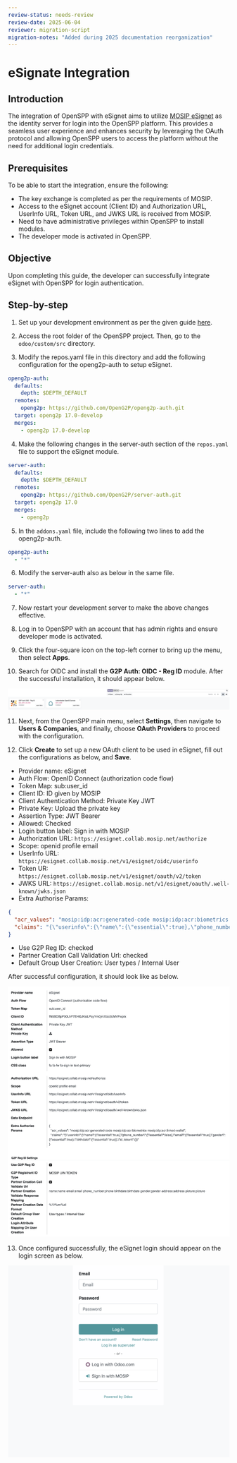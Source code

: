 ```yaml
---
review-status: needs-review
review-date: 2025-06-04
reviewer: migration-script
migration-notes: "Added during 2025 documentation reorganization"
---
```


# eSignate Integration

## Introduction

The integration of OpenSPP with eSignet aims to utilize [MOSIP eSignet](https://docs.mosip.io/1.2.0/integrations/e-signet) as the identity server for login into the OpenSPP platform. This provides a seamless user experience and enhances security by leveraging the OAuth protocol and allowing OpenSPP users to access the platform without the need for additional login credentials.

## Prerequisites

To be able to start the integration, ensure the following:

- The key exchange is completed as per the requirements of MOSIP.
- Access to the eSignet account (Client ID) and Authorization URL, UserInfo URL, Token URL, and JWKS URL is received from MOSIP.
- Need to have administrative privileges within OpenSPP to install modules.
- The developer mode is activated in OpenSPP.

## Objective

Upon completing this guide, the developer can successfully integrate eSignet with OpenSPP for login authentication.

## Step-by-step

1. Set up your development environment as per the given guide [here](https://docs.openspp.org/howto/developer_guides/development_setup.html).

2. Access the root folder of the OpenSPP project. Then, go to the `odoo/custom/src` directory.

3. Modify the repos.yaml file in this directory and add the following configuration for the openg2p-auth to setup eSignet.

```yaml
openg2p-auth:
  defaults:
    depth: $DEPTH_DEFAULT
  remotes:
    openg2p: https://github.com/OpenG2P/openg2p-auth.git
  target: openg2p 17.0-develop
  merges:
    - openg2p 17.0-develop
```

4. Make the following changes in the server-auth section of the `repos.yaml` file to support the eSignet module.

```yaml
server-auth:
  defaults:
    depth: $DEPTH_DEFAULT
  remotes:
    openg2p: https://github.com/OpenG2P/server-auth.git
  target: openg2p 17.0
  merges:
    - openg2p
```

5. In the `addons.yaml` file, include the following two lines to add the openg2p-auth.

```yaml
openg2p-auth:
  - "*"
```

6. Modify the server-auth also as below in the same file.

```yaml
server-auth:
  - "*"
```

7. Now restart your development server to make the above changes effective.

8. Log in to OpenSPP with an account that has admin rights and ensure developer mode is activated.

9. Click the four-square icon on the top-left corner to bring up the menu, then select **Apps**.

10. Search for OIDC and install the **G2P Auth: OIDC - Reg ID** module. After the successful installation, it should appear below.

![](esignet/1.png)

11. Next, from the OpenSPP main menu, select **Settings**, then navigate to **Users & Companies**, and finally, choose **OAuth Providers** to proceed with the configuration.

12. Click **Create** to set up a new OAuth client to be used in eSignet, fill out the configurations as below, and **Save**.

- Provider name: eSignet
- Auth Flow: OpenID Connect (authorization code flow)
- Token Map: sub:user_id
- Client ID: ID given by MOSIP
- Client Authentication Method: Private Key JWT
- Private Key: Upload the private key
- Assertion Type: JWT Bearer
- Allowed: Checked
- Login button label: Sign in with MOSIP
- Authorization URL: `https://esignet.collab.mosip.net/authorize`
- Scope: openid profile email
- UserInfo URL: `https://esignet.collab.mosip.net/v1/esignet/oidc/userinfo`
- Token UR: `https://esignet.collab.mosip.net/v1/esignet/oauth/v2/token`
- JWKS URL: `https://esignet.collab.mosip.net/v1/esignet/oauth/.well-known/jwks.json`
- Extra Authorise Params:

```json
{
  "acr_values": "mosip:idp:acr:generated-code mosip:idp:acr:biometrics mosip:idp:acr:linked-wallet",
  "claims": "{\"userinfo\":{\"name\":{\"essential\":true},\"phone_number\":{\"essential\":false},\"email\":{\"essential\":true},\"gender\":{\"essential\":true},\"birthdate\":{\"essential\":true}},\"id_token\":{}}"
}
```

- Use G2P Reg ID: checked
- Partner Creation Call Validation Url: checked
- Default Group User Creation: User types / Internal User

After successful configuration, it should look like as below.

![](esignet/2.png)

13. Once configured successfully, the eSignet login should appear on the login screen as below.

![](esignet/3.png)
